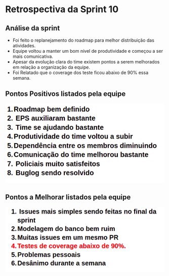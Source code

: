 # Retrospectiva da Sprint 10

## Análise da sprint

- Foi feito o replanejamento do roadmap para melhor distribuição das atividades.
- Equipe voltou a manter um bom nível de produtividade e começou a ser mais comunicativa.
- Apesar da evolução clara do time existem pontos a serem melhorados em relação a organização da equipe.
- Foi Relatado que o coverage dos teste ficou abaixo de 90% essa semana.

## Pontos Positivos listados pela equipe
  ![img](./pontos_positivos_10.png)

## Pontos a Melhorar listados pela equipe 
  ![img](./pontos_melhoria_10.png)
